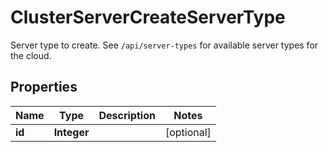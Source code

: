 

# ClusterServerCreateServerType

Server type to create.  See `/api/server-types` for available server types for the cloud.
## Properties

Name | Type | Description | Notes
------------ | ------------- | ------------- | -------------
**id** | **Integer** |  |  [optional]



